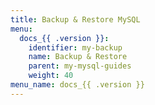 ```yaml
---
title: Backup & Restore MySQL
menu:
  docs_{{ .version }}:
    identifier: my-backup
    name: Backup & Restore
    parent: my-mysql-guides
    weight: 40
menu_name: docs_{{ .version }}
---
```

